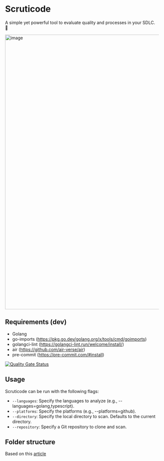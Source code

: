 # Scruticode
A simple yet powerful tool to evaluate quality and processes in your SDLC. 🚀

<img width="1439" height="899" alt="image" src="https://github.com/user-attachments/assets/d64bdf74-5f31-4a89-bc1c-0d97e1815ec6" />

## Requirements (dev)

- Golang
- go-imports (https://pkg.go.dev/golang.org/x/tools/cmd/goimports)
- golangci-lint (https://golangci-lint.run/welcome/install/)
- air (https://github.com/air-verse/air)
- pre-commit (https://pre-commit.com/#install)

[![Quality Gate Status](https://sonarcloud.io/api/project_badges/measure?project=jd-apprentice_Scruticode&metric=alert_status)](https://sonarcloud.io/summary/new_code?id=jd-apprentice_Scruticode)

## Usage

Scruticode can be run with the following flags:

-   `--languages`: Specify the languages to analyze (e.g., --languages=golang,typescript).
-   `--platforms`: Specify the platforms (e.g., --platforms=github).
-   `--directory`: Specify the local directory to scan. Defaults to the current directory.
-   `--repository`: Specify a Git repository to clone and scan.

## Folder structure

Based on this [article](https://dev.to/ayoubzulfiqar/go-the-ultimate-folder-structure-6gj)
